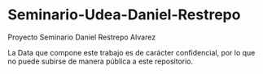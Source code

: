 # Seminario-Udea-Daniel-Restrepo
Proyecto Seminario Daniel Restrepo Alvarez

La Data que compone este trabajo es de carácter confidencial, por lo que no puede subirse de manera pública a este repositorio.
